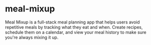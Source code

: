 # meal-mixup
Meal Mixup is a full-stack meal planning app that helps users avoid repetitive meals by tracking what they eat and when. Create recipes, schedule them on a calendar, and view your meal history to make sure you're always mixing it up.
